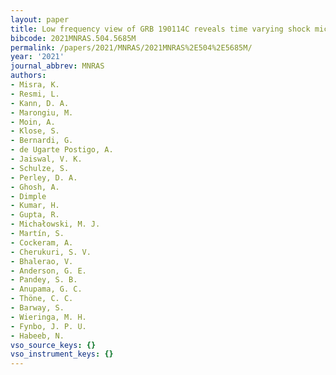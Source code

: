 ```yaml
---
layout: paper
title: Low frequency view of GRB 190114C reveals time varying shock micro-physics
bibcode: 2021MNRAS.504.5685M
permalink: /papers/2021/MNRAS/2021MNRAS%2E504%2E5685M/
year: '2021'
journal_abbrev: MNRAS
authors:
- Misra, K.
- Resmi, L.
- Kann, D. A.
- Marongiu, M.
- Moin, A.
- Klose, S.
- Bernardi, G.
- de Ugarte Postigo, A.
- Jaiswal, V. K.
- Schulze, S.
- Perley, D. A.
- Ghosh, A.
- Dimple
- Kumar, H.
- Gupta, R.
- Michałowski, M. J.
- Martín, S.
- Cockeram, A.
- Cherukuri, S. V.
- Bhalerao, V.
- Anderson, G. E.
- Pandey, S. B.
- Anupama, G. C.
- Thöne, C. C.
- Barway, S.
- Wieringa, M. H.
- Fynbo, J. P. U.
- Habeeb, N.
vso_source_keys: {}
vso_instrument_keys: {}
---
```

